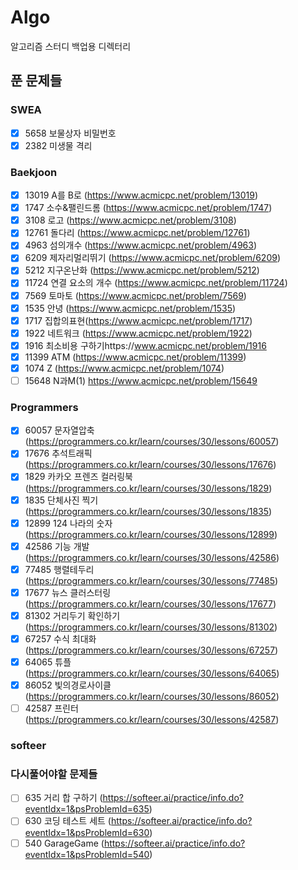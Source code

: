 # Algo

알고리즘 스터디 백업용 디렉터리

## 푼 문제들
### SWEA
  - [x] 5658 보물상자 비밀번호
  - [x] 2382 미생물 격리

### Baekjoon
  - [x] 13019	 A를 B로 (https://www.acmicpc.net/problem/13019)
  - [x] 1747   소수&팰린드롬 (https://www.acmicpc.net/problem/1747)
  - [x] 3108   로고 (https://www.acmicpc.net/problem/3108)
  - [x] 12761  돌다리 (https://www.acmicpc.net/problem/12761)
  - [x] 4963   섬의개수 (https://www.acmicpc.net/problem/4963)
  - [x] 6209   제자리멀리뛰기 (https://www.acmicpc.net/problem/6209) 
  - [x] 5212   지구온난화 (https://www.acmicpc.net/problem/5212)
  - [x] 11724  연결 요소의 개수 (https://www.acmicpc.net/problem/11724)
  - [x] 7569   토마토 (https://www.acmicpc.net/problem/7569)
  - [x] 1535   안녕 (https://www.acmicpc.net/problem/1535)
  - [x] 1717   집합의표현(https://www.acmicpc.net/problem/1717)
  - [x] 1922   네트워크 (https://www.acmicpc.net/problem/1922)
  - [x] 1916   최소비용 구하기https://www.acmicpc.net/problem/1916
  - [x] 11399  ATM (https://www.acmicpc.net/problem/11399)    
  - [x] 1074   Z (https://www.acmicpc.net/problem/1074)
  - [ ] 15648  N과M(1) https://www.acmicpc.net/problem/15649
 
### Programmers
  - [x] 60057  문자열압축 (https://programmers.co.kr/learn/courses/30/lessons/60057)
  - [x] 17676  추석트래픽 (https://programmers.co.kr/learn/courses/30/lessons/17676)
  - [x] 1829   카카오 프렌즈 컬러링북 (https://programmers.co.kr/learn/courses/30/lessons/1829)
  - [x] 1835   단체사진 찍기 (https://programmers.co.kr/learn/courses/30/lessons/1835)
  - [x] 12899  124 나라의 숫자 (https://programmers.co.kr/learn/courses/30/lessons/12899)
  - [x] 42586  기능 개발 (https://programmers.co.kr/learn/courses/30/lessons/42586)
  - [x] 77485  행렬테두리 (https://programmers.co.kr/learn/courses/30/lessons/77485)
  - [x] 17677  뉴스 클러스터링 (https://programmers.co.kr/learn/courses/30/lessons/17677)
  - [x] 81302  거리두기 확인하기 (https://programmers.co.kr/learn/courses/30/lessons/81302)
  - [x] 67257  수식 최대화 (https://programmers.co.kr/learn/courses/30/lessons/67257)
  - [x] 64065  튜플 (https://programmers.co.kr/learn/courses/30/lessons/64065)
  - [x] 86052  빛의경로사이클 (https://programmers.co.kr/learn/courses/30/lessons/86052)
  - [ ] 42587  프린터(https://programmers.co.kr/learn/courses/30/lessons/42587)
### softeer 



### 다시풀어야할 문제들 
  - [ ] 635  거리 합 구하기 (https://softeer.ai/practice/info.do?eventIdx=1&psProblemId=635)
  - [ ] 630  코딩 테스트 세트 (https://softeer.ai/practice/info.do?eventIdx=1&psProblemId=630)
  - [ ] 540  GarageGame (https://softeer.ai/practice/info.do?eventIdx=1&psProblemId=540)
